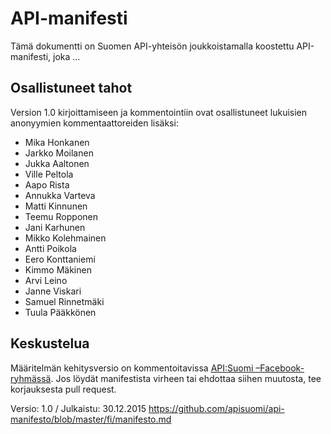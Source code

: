 # API-manifesti

Tämä dokumentti on Suomen API-yhteisön joukkoistamalla koostettu API-manifesti, joka …

## Osallistuneet tahot

Version 1.0 kirjoittamiseen ja kommentointiin ovat osallistuneet lukuisien anonyymien kommentaattoreiden lisäksi:

* Mika Honkanen
* Jarkko Moilanen
* Jukka Aaltonen
* Ville Peltola
* Aapo Rista
* Annukka Varteva
* Matti Kinnunen
* Teemu Ropponen
* Jani Karhunen
* Mikko Kolehmainen
* Antti Poikola
* Eero Konttaniemi
* Kimmo Mäkinen
* Arvi Leino
* Janne Viskari
* Samuel Rinnetmäki
* Tuula Pääkkönen



## Keskustelua

Määritelmän kehitysversio on kommentoitavissa [API:Suomi –Facebook-ryhmässä](https://www.facebook.com/groups/apisuomi/). Jos löydät manifestista virheen tai ehdottaa siihen muutosta, tee korjauksesta pull request.

Versio: 1.0 / Julkaistu: 30.12.2015 https://github.com/apisuomi/api-manifesto/blob/master/fi/manifesto.md
